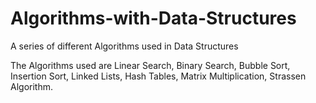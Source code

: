 # Algorithms-with-Data-Structures
A series of different Algorithms used in Data Structures

The Algorithms used are
Linear Search,
Binary Search,
Bubble Sort,
Insertion Sort,
Linked Lists,
Hash Tables,
Matrix Multiplication,
Strassen Algorithm.
